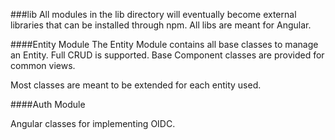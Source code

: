 ###lib
All modules in the lib directory will eventually become 
external libraries that can be installed through npm.
All libs are meant for Angular.

####Entity Module
The Entity Module contains all base classes to manage an Entity.
Full CRUD is supported. Base Component classes are provided for common views.

Most classes are meant to be extended for each entity used.

####Auth Module

Angular classes for implementing OIDC.
